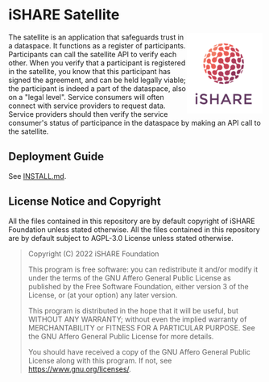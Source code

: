 # iSHARE Satellite

<img align="right" src="docs/assets/isharelogo-small.png">

The satellite is an application that safeguards trust in a
dataspace. It functions as a register of participants. Participants
can call the satellite API to verify each other. When you verify that
a participant is registered in the satellite, you know that this
participant has signed the agreement, and can be held legally viable;
the participant is indeed a part of the dataspace, also on a "legal
level". Service consumers will often connect with service providers to request data. Service providers should then verify the service consumer's status of 
participance in the dataspace by making an API call to the satellite.

## Deployment Guide

See [INSTALL.md](./INSTALL.md).

## License Notice and Copyright

All the files contained in this repository are by default copyright of
iSHARE Foundation unless stated otherwise.  All the files contained in
this repository are by default subject to AGPL-3.0 License unless
stated otherwise.

> Copyright (C) 2022  iSHARE Foundation
>
> This program is free software: you can redistribute it and/or modify
> it under the terms of the GNU Affero General Public License as
> published by the Free Software Foundation, either version 3 of the
> License, or (at your option) any later version.
>
> This program is distributed in the hope that it will be useful, but
> WITHOUT ANY WARRANTY; without even the implied warranty of
> MERCHANTABILITY or FITNESS FOR A PARTICULAR PURPOSE.  See the GNU
> Affero General Public License for more details.
>
>
> You should have received a copy of the GNU Affero General Public
> License along with this program.  If not, see
> <https://www.gnu.org/licenses/>.
